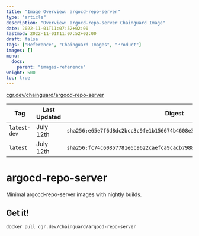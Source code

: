 ```yaml
---
title: "Image Overview: argocd-repo-server"
type: "article"
description: "Overview: argocd-repo-server Chainguard Image"
date: 2022-11-01T11:07:52+02:00
lastmod: 2022-11-01T11:07:52+02:00
draft: false
tags: ["Reference", "Chainguard Images", "Product"]
images: []
menu:
  docs:
    parent: "images-reference"
weight: 500
toc: true
---
```


[cgr.dev/chainguard/argocd-repo-server](https://github.com/chainguard-images/images/tree/main/images/argocd-repo-server)

| Tag          | Last Updated | Digest                                                                    |
|--------------|--------------|---------------------------------------------------------------------------|
| `latest-dev` | July 12th    | `sha256:e65e7f6d8dc2bcc3c9fe1b156674b4608e30c1f57b51fa8f03d03f030ee5b67f` |
| `latest`     | July 12th    | `sha256:fc74c60857781e6b9622caefca9cacb79884119be40aa66610305b8fb1897663` |

# argocd-repo-server

Minimal argocd-repo-server images with nightly builds.

## Get it!

```shell
docker pull cgr.dev/chainguard/argocd-repo-server
```